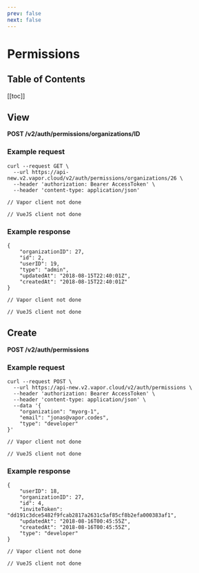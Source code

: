 ```yaml
---
prev: false
next: false
---
```

# Permissions

## Table of Contents

[[toc]]

## View

**POST /v2/auth/permissions/organizations/ID**

### Example request

<tabs>
    <tab name="CURL">
<pre><code class="language-bash">curl --request GET \
  --url https://api-new.v2.vapor.cloud/v2/auth/permissions/organizations/26 \
  --header 'authorization: Bearer AccessToken' \
  --header 'content-type: application/json'
</code></pre>
    </tab>
    <tab name="Vapor">
<pre><code class="language-swift">// Vapor client not done</code></pre>      
    </tab>
    <tab name="VueJS">
<pre><code class="language-js">// VueJS client not done</code></pre>      
    </tab>
</tabs>

### Example response

<tabs>
    <tab name="CURL">
<pre><code class="language-json">{
	"organizationID": 27,
	"id": 2,
	"userID": 19,
	"type": "admin",
	"updatedAt": "2018-08-15T22:40:01Z",
	"createdAt": "2018-08-15T22:40:01Z"
}
</code></pre>
    </tab>
    <tab name="Vapor">
<pre><code class="language-swift">// Vapor client not done</code></pre>      
    </tab>
    <tab name="VueJS">
<pre><code class="language-js">// VueJS client not done</code></pre>      
    </tab>
</tabs>

## Create

**POST /v2/auth/permissions**

### Example request

<tabs>
    <tab name="CURL">
<pre><code class="language-bash">curl --request POST \
  --url https://api-new.v2.vapor.cloud/v2/auth/permissions \
  --header 'authorization: Bearer AccessToken' \
  --header 'content-type: application/json' \
  --data '{
	"organization": "myorg-1",
	"email": "jonas@vapor.codes",
	"type": "developer"
}'
</code></pre>
    </tab>
    <tab name="Vapor">
<pre><code class="language-swift">// Vapor client not done</code></pre>      
    </tab>
    <tab name="VueJS">
<pre><code class="language-js">// VueJS client not done</code></pre>      
    </tab>
</tabs>

### Example response

<tabs>
    <tab name="CURL">
<pre><code class="language-json">{
	"userID": 18,
	"organizationID": 27,
	"id": 4,
	"inviteToken": "dd191c3dce5482f9fcab2817a2631c5af85cf8b2efa000383af1",
	"updatedAt": "2018-08-16T00:45:55Z",
	"createdAt": "2018-08-16T00:45:55Z",
	"type": "developer"
}
</code></pre>
    </tab>
    <tab name="Vapor">
<pre><code class="language-swift">// Vapor client not done</code></pre>      
    </tab>
    <tab name="VueJS">
<pre><code class="language-js">// VueJS client not done</code></pre>      
    </tab>
</tabs>

